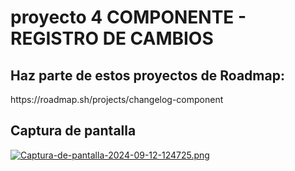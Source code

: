 # proyecto 4 COMPONENTE - REGISTRO DE CAMBIOS

<h2>Haz parte de estos proyectos de Roadmap:</h2>
https://roadmap.sh/projects/changelog-component

<h2>Captura de pantalla</h2>

[![Captura-de-pantalla-2024-09-12-124725.png](https://i.postimg.cc/K8v3qRvp/Captura-de-pantalla-2024-09-12-124725.png)](https://postimg.cc/TpFPh2bn)
